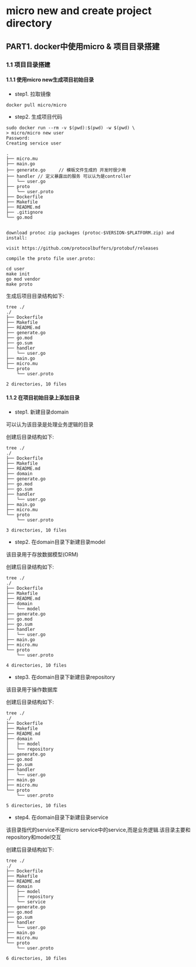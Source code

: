 # micro new and create project directory

## PART1. docker中使用micro & 项目目录搭建

### 1.1 项目目录搭建

#### 1.1.1 使用micro new生成项目初始目录

- step1. 拉取镜像

```
docker pull micro/micro
```

- step2. 生成项目代码

```
sudo docker run --rm -v $(pwd):$(pwd) -w $(pwd) \
> micro/micro new user
Password:
Creating service user

.
├── micro.mu
├── main.go
├── generate.go		// 模板文件生成的 开发时很少用
├── handler	// 定义暴露出的服务 可以认为是controller 
│   └── user.go
├── proto
│   └── user.proto
├── Dockerfile
├── Makefile
├── README.md
├── .gitignore
└── go.mod


download protoc zip packages (protoc-$VERSION-$PLATFORM.zip) and install:

visit https://github.com/protocolbuffers/protobuf/releases

compile the proto file user.proto:

cd user
make init
go mod vendor
make proto
```

生成后项目目录结构如下:

```
tree ./     
./
├── Dockerfile
├── Makefile
├── README.md
├── generate.go
├── go.mod
├── go.sum
├── handler
│   └── user.go
├── main.go
├── micro.mu
└── proto
    └── user.proto

2 directories, 10 files
```

#### 1.1.2 在项目初始目录上添加目录

- step1. 新建目录domain

可以认为该目录是处理业务逻辑的目录

创建后目录结构如下:

```
tree ./
./
├── Dockerfile
├── Makefile
├── README.md
├── domain
├── generate.go
├── go.mod
├── go.sum
├── handler
│   └── user.go
├── main.go
├── micro.mu
└── proto
    └── user.proto

3 directories, 10 files
```

- step2. 在domain目录下新建目录model

该目录用于存放数据模型(ORM)

创建后目录结构如下:

```
tree ./
./
├── Dockerfile
├── Makefile
├── README.md
├── domain
│   └── model
├── generate.go
├── go.mod
├── go.sum
├── handler
│   └── user.go
├── main.go
├── micro.mu
└── proto
    └── user.proto

4 directories, 10 files
```

- step3. 在domain目录下新建目录repository

该目录用于操作数据库

创建后目录结构如下:

```
tree ./
./
├── Dockerfile
├── Makefile
├── README.md
├── domain
│   ├── model
│   └── repository
├── generate.go
├── go.mod
├── go.sum
├── handler
│   └── user.go
├── main.go
├── micro.mu
└── proto
    └── user.proto

5 directories, 10 files
```

- step4. 在domain目录下新建目录service

该目录指代的service不是micro service中的service,而是业务逻辑.该目录主要和repository和model交互

创建后目录结构如下:

```
tree ./
./
├── Dockerfile
├── Makefile
├── README.md
├── domain
│   ├── model
│   ├── repository
│   └── service
├── generate.go
├── go.mod
├── go.sum
├── handler
│   └── user.go
├── main.go
├── micro.mu
└── proto
    └── user.proto

6 directories, 10 files
```